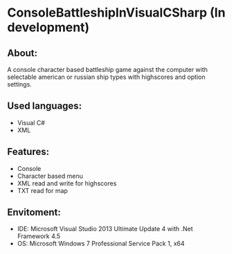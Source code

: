 # ConsoleBattleshipInVisualCSharp (In development)


About:
------
A console character based battleship game against the computer with selectable american or russian ship types with highscores and option settings.


Used languages:
---------------
- Visual C#
- XML


Features:
---------
- Console
- Character based menu
- XML read and write for highscores
- TXT read for map


Envitoment:
-----------
- IDE: Microsoft Visual Studio 2013 Ultimate Update 4 with .Net Framework 4.5
- OS: Microsoft Windows 7 Professional Service Pack 1, x64
